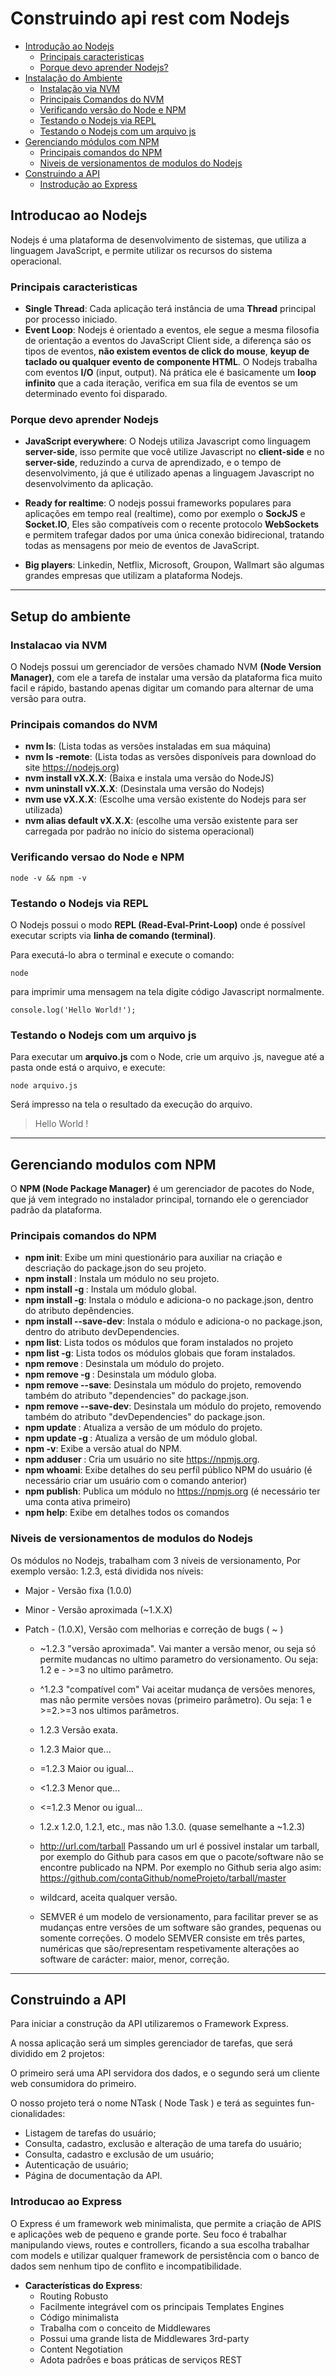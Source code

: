 # Construindo api rest com Nodejs

- [Introdução ao Nodejs](#introducao-ao-nodejs)
  - [Principais caracteristicas](#principais-caracteristicas)
  - [Porque devo aprender Nodejs?](#porque-devo-aprender-nodejs)
- [Instalação do Ambiente](#instalacao-do-ambiente)
  - [Instalação via NVM](#instalacao-via-nvm)
  - [Principais Comandos do NVM](#principais-comandos-do-nvm)
  - [Verificando versão do Node e NPM](#verificando-versao-do-node-e-npm)
  - [Testando o Nodejs via REPL](#testando-o-nodejs-via-repl)
  - [Testando o Nodejs com um arquivo js](#testando-o-nodejs-com-um-arquivo-js)
- [Gerenciando módulos com NPM
  ](#gerenciando-modulos-com-npm)
  - [Principais comandos do NPM](#principais-comandos-do-npm)
  - [Niveis de versionamentos de modulos do Nodejs](#niveis-de-versionamentos-de-modulos-do-nodejs)
- [Construindo a API](#construindo-a-api)
  - [Instrodução ao Express](#introducao-ao-express)

## Introducao ao Nodejs

Nodejs é uma plataforma de desenvolvimento de sistemas, que utiliza a linguagem JavaScript, e permite utilizar os recursos do sistema operacional.

### Principais caracteristicas

- **Single Thread**: Cada aplicação terá instância de uma **Thread** principal por processo iniciado.
- **Event Loop**: Nodejs é orientado a eventos, ele segue a mesma filosofia de orientação a eventos do JavaScript Client side, a diferença sáo os tipos de eventos, **não existem eventos de click do mouse**, **keyup de taclado ou qualquer evento de componente HTML**. O Nodejs trabalha com eventos **I/O** (input, output). Ná prática ele é basicamente um **loop infinito** que a cada iteração, verifica em sua fila de eventos se um determinado evento foi disparado.

### Porque devo aprender Nodejs

- **JavaScript everywhere**: O Nodejs utiliza Javascript como linguagem
  **server-side**, isso permite que você utilize Javascript no **client-side** e no **server-side**, reduzindo a curva de aprendizado, e o tempo de desenvolvimento, já que é utilizado apenas a linguagem Javascript no desenvolvimento da aplicação.

- **Ready for realtime**: O nodejs possui frameworks populares para aplicações em tempo real (realtime), como por exemplo o **SockJS** e **Socket.IO**, Eles são compatíveis com o recente protocolo **WebSockets** e permitem trafegar dados por uma única conexão bidirecional, tratando todas as mensagens por meio de eventos de JavaScript.

- **Big players**: Linkedin, Netflix, Microsoft, Groupon, Wallmart são algumas grandes empresas que utilizam a plataforma Nodejs.

---

## Setup do ambiente

### Instalacao via NVM

O Nodejs possui um gerenciador de versões chamado NVM **(Node Version Manager)**, com ele a tarefa de instalar uma versão da plataforma fica muito facil e rápido, bastando apenas digitar um comando para alternar de uma versão para outra.

### Principais comandos do NVM

- **nvm ls**: (Lista todas as versões instaladas em sua máquina)
- **nvm ls -remote**: (Lista todas as versões disponíveis para download do site https://nodejs.org)
- **nvm install vX.X.X**: (Baixa e instala uma versão do NodeJS)
- **nvm uninstall vX.X.X**: (Desinstala uma versão do Nodejs)
- **nvm use vX.X.X**: (Escolhe uma versão existente do Nodejs para ser utilizada)
- **nvm alias default vX.X.X**: (escolhe uma versão existente para ser carregada por padrão no início do sistema operacional)

### Verificando versao do Node e NPM

`node -v && npm -v`

### Testando o Nodejs via REPL

O Nodejs possui o modo **REPL (Read-Eval-Print-Loop)** onde é possível executar scripts via **linha de comando (terminal)**.

Para executá-lo abra o terminal e execute o comando:

`node`

para imprimir uma mensagem na tela digite código Javascript normalmente.

`console.log('Hello World!');`

### Testando o Nodejs com um arquivo js

Para executar um **arquivo.js** com o Node, crie um arquivo .js, navegue até a pasta onde está o arquivo, e execute:

`node arquivo.js`

Será impresso na tela o resultado da execução do arquivo.

> Hello World !

---

## Gerenciando modulos com NPM

O **NPM (Node Package Manager)** é um gerenciador de pacotes do Node, que já vem integrado no instalador principal, tornando ele o gerenciador padrâo da plataforma.

### Principais comandos do NPM

- **npm init**: Exibe um mini questionário para auxiliar na criação e descriação do package.json do seu projeto.
- **npm install <nome-do-modulo>**: Instala um módulo no seu projeto.
- **npm install -g <nome-do-modulo>**: Instala um módulo global.
- **npm install <nome-do-modulo> -g**: Instala o módulo e adiciona-o no package.json, dentro do atributo depêndencies.
- **npm install <nome-do-modulo> --save-dev**: Instala o módulo e adiciona-o no package.json, dentro do atributo devDependencies.
- **npm list**: Lista todos os módulos que foram instalados no projeto
- **npm list -g**: Lista todos os módulos globais que foram instalados.
- **npm remove <nome-do-modulo>**: Desinstala um módulo do projeto.
- **npm remove -g <nome-do-modulo>**: Desinstala um módulo globa.
- **npm remove <nome-do-modulo> --save**: Desinstala um módulo do projeto, removendo também do atributo "dependencies" do package.json.
- **npm remove <nome-do-modulo> --save-dev**: Desinstala um módulo do projeto, removendo também do atributo "devDependencies" do package.json.
- **npm update <nome-do-modulo>**: Atualiza a versão de um módulo do projeto.
- **npm update -g <nome-do-modulo>**: Atualiza a versão de um módulo global.
- **npm -v**: Exibe a versão atual do NPM.
- **npm adduser <nome-do-projeto>**: Cria um usuário no site https://npmjs.org.
- **npm whoami**: Exibe detalhes do seu perfíl público NPM do usuário (é necessário criar um usuário com o comando anterior)
- **npm publish**: Publica um módulo no https://npmjs.org (é necessário ter uma conta ativa primeiro)
- **npm help**: Exibe em detalhes todos os comandos

### Niveis de versionamentos de modulos do Nodejs

Os módulos no Nodejs, trabalham com 3 níveis de versionamento, Por exemplo versão: 1.2.3, está dividida nos níveis:

- Major - Versão fixa (1.0.0)
- Minor - Versão aproximada (~1.X.X)
- Patch - (1.0.X), Versão com melhorias e correção de bugs ( ~ )

  - ~1.2.3 "versão aproximada". Vai manter a versão menor, ou seja só permite mudancas no ultimo parametro do versionamento. Ou seja: 1.2 e - >=3 no ultimo parâmetro.
  - ^1.2.3 "compatível com" Vai aceitar mudança de versões menores, mas não permite versões novas (primeiro parâmetro). Ou seja: 1 e >=2.>=3 nos ultimos parâmetros.
  - 1.2.3 Versão exata.

  - 1.2.3 Maior que...
  - =1.2.3 Maior ou igual...
  - <1.2.3 Menor que...
  - <=1.2.3 Menor ou igual...
  - 1.2.x 1.2.0, 1.2.1, etc., mas não 1.3.0. (quase semelhante a ~1.2.3)
  - http://url.com/tarball Passando um url é possivel instalar um tarball, por exemplo do Github para casos em que o pacote/software não se encontre publicado na NPM. Por exemplo no Github seria algo asim: https://github.com/contaGithub/nomeProjeto/tarball/master

  - wildcard, aceita qualquer versão.

  - SEMVER é um modelo de versionamento, para facilitar prever se as mudanças entre versões de um software são grandes, pequenas ou somente correções. O modelo SEMVER consiste em três partes, numéricas que são/representam respetivamente alterações ao software de carácter: maior, menor, correção.

---

## Construindo a API

Para iniciar a construção da API utilizaremos o Framework Express.

A nossa aplicação será um simples gerenciador de tarefas, que será dividido em 2 projetos:

O primeiro será uma API servidora dos dados, e o segundo será um cliente web consumidora do primeiro.

O nosso projeto terá o nome NTask ( Node Task ) e terá as seguintes fun-
cionalidades:

- Listagem de tarefas do usuário;
- Consulta, cadastro, exclusão e alteração de uma tarefa do usuário;
- Consulta, cadastro e exclusão de um usuário;
- Autenticação de usuário;
- Página de documentação da API.

### Introducao ao Express

O Express é um framework web minimalista, que permite a criação de APIS e aplicações web de pequeno e grande porte. Seu foco é trabalhar manipulando views, routes e controllers, ficando a sua escolha trabalhar com models e utilizar qualquer framework de persistência com o banco de dados sem nenhum tipo de conflito e incompatibilidade.

- **Características do Express**:
  - Routing Robusto
  - Facilmente integrável com os principais Templates Engines
  - Código minimalista
  - Trabalha com o conceito de Middlewares
  - Possui uma grande lista de Middlewares 3rd-party
  - Content Negotiation
  - Adota padrôes e boas práticas de serviços REST
